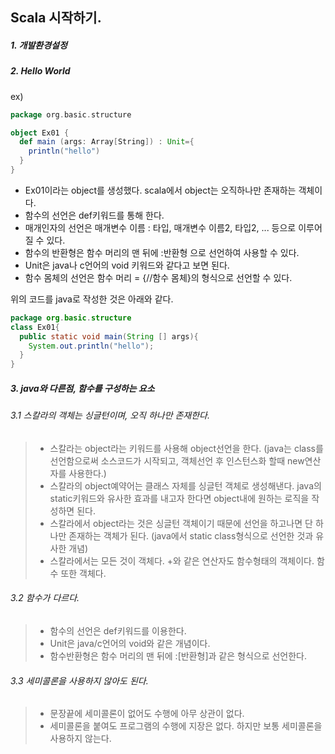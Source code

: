 ## Scala 시작하기.
##### 1. 개발환경설정  
  
##### 2. Hello World
ex)
```scala
package org.basic.structure

object Ex01 {
  def main (args: Array[String]) : Unit={
    println("hello")
  }
}
```
* Ex01이라는 object를 생성했다. scala에서 object는 오직하나만 존재하는 객체이다.
* 함수의 선언은 def키워드를 통해 한다.
* 매개인자의 선언은 매개변수 이름 : 타입, 매개변수 이름2, 타입2, ... 등으로 이루어질 수 있다.
* 함수의 반환형은 함수 머리의 맨 뒤에 :반환형 으로 선언하여 사용할 수 있다.
* Unit은 java나 c언어의 void 키워드와 같다고 보면 된다.
* 함수 몸체의 선언은 함수 머리 = {//함수 몸체}의 형식으로 선언할 수 있다.


위의 코드를 java로 작성한 것은 아래와 같다.
```java
package org.basic.structure
class Ex01{
  public static void main(String [] args){
    System.out.println("hello");
  }
}
```

##### 3. java와 다른점, 함수를 구성하는 요소
###### 3.1 스칼라의 객체는 싱글턴이며, 오직 하나만 존재한다.
> * 스칼라는 object라는 키워드를 사용해 object선언을 한다. (java는 class를 선언함으로써 소스코드가 시작되고, 객체선언 후 인스턴스화 할때 new연산자를 사용한다.)  
> * 스칼라의 object예약어는 클래스 자체를 싱글턴 객체로 생성해낸다. java의 static키워드와 유사한 효과를 내고자 한다면 object내에 원하는 로직을 작성하면 된다.  
> * 스칼라에서 object라는 것은 싱글턴 객체이기 때문에 선언을 하고나면 단 하나만 존재하는 객체가 된다. (java에서 static class형식으로 선언한 것과 유사한 개념)  
> * 스칼라에서는 모든 것이 객체다. +와 같은 연산자도 함수형태의 객체이다. 함수 또한 객체다.  

###### 3.2 함수가 다르다.
> * 함수의 선언은 def키워드를 이용한다.  
> * Unit은 java/c언어의 void와 같은 개념이다.   
> * 함수반환형은 함수 머리의 맨 뒤에 :[반환형]과 같은 형식으로 선언한다.  

###### 3.3 세미콜론을 사용하지 않아도 된다.  
> * 문장끝에 세미콜론이 없어도 수행에 아무 상관이 없다.  
> * 세미콜론을 붙여도 프로그램의 수행에 지장은 없다. 하지만 보통 세미콜론을 사용하지 않는다.  
